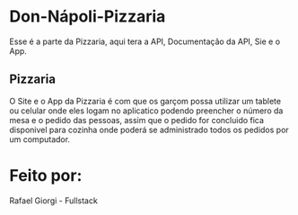 # Don-Nápoli-Pizzaria
Esse é a parte da Pizzaria, aqui tera a API, Documentação da API, Sie e o App.

## Pizzaria
O Site e o App da Pizzaria é com que os garçom possa utilizar um tablete ou celular onde eles logam no aplicatico podendo preencher o número da mesa e o pedido das pessoas, assim que o pedido for concluido fica disponivel para cozinha onde poderá se administrado todos os pedidos por um computador.

# Feito por:
Rafael Giorgi - Fullstack
